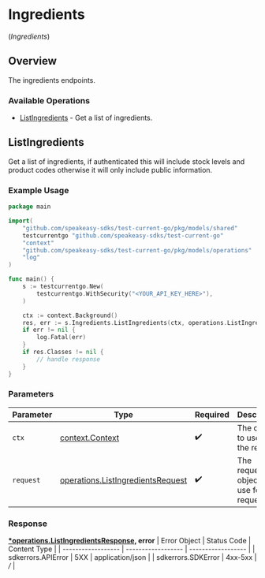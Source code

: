 # Ingredients
(*Ingredients*)

## Overview

The ingredients endpoints.

### Available Operations

* [ListIngredients](#listingredients) - Get a list of ingredients.

## ListIngredients

Get a list of ingredients, if authenticated this will include stock levels and product codes otherwise it will only include public information.

### Example Usage

```go
package main

import(
	"github.com/speakeasy-sdks/test-current-go/pkg/models/shared"
	testcurrentgo "github.com/speakeasy-sdks/test-current-go"
	"context"
	"github.com/speakeasy-sdks/test-current-go/pkg/models/operations"
	"log"
)

func main() {
    s := testcurrentgo.New(
        testcurrentgo.WithSecurity("<YOUR_API_KEY_HERE>"),
    )

    ctx := context.Background()
    res, err := s.Ingredients.ListIngredients(ctx, operations.ListIngredientsRequest{})
    if err != nil {
        log.Fatal(err)
    }
    if res.Classes != nil {
        // handle response
    }
}
```

### Parameters

| Parameter                                                                                  | Type                                                                                       | Required                                                                                   | Description                                                                                |
| ------------------------------------------------------------------------------------------ | ------------------------------------------------------------------------------------------ | ------------------------------------------------------------------------------------------ | ------------------------------------------------------------------------------------------ |
| `ctx`                                                                                      | [context.Context](https://pkg.go.dev/context#Context)                                      | :heavy_check_mark:                                                                         | The context to use for the request.                                                        |
| `request`                                                                                  | [operations.ListIngredientsRequest](../../pkg/models/operations/listingredientsrequest.md) | :heavy_check_mark:                                                                         | The request object to use for the request.                                                 |


### Response

**[*operations.ListIngredientsResponse](../../pkg/models/operations/listingredientsresponse.md), error**
| Error Object       | Status Code        | Content Type       |
| ------------------ | ------------------ | ------------------ |
| sdkerrors.APIError | 5XX                | application/json   |
| sdkerrors.SDKError | 4xx-5xx            | */*                |
